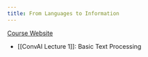 ```yaml
---
title: From Languages to Information
---
```


[Course Website](http://web.stanford.edu/class/cs124/)
* [[ConvAI Lecture 1]]: Basic Text Processing

